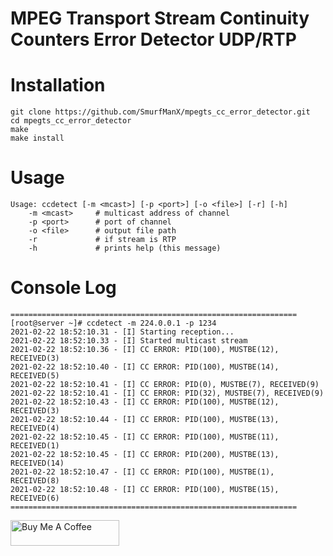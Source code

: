# MPEG Transport Stream Continuity Counters Error Detector UDP/RTP

# Installation
```
git clone https://github.com/SmurfManX/mpegts_cc_error_detector.git
cd mpegts_cc_error_detector
make
make install 
```

# Usage
```
Usage: ccdetect [-m <mcast>] [-p <port>] [-o <file>] [-r] [-h]
    -m <mcast>     # multicast address of channel
    -p <port>      # port of channel
    -o <file>      # output file path
    -r             # if stream is RTP
    -h             # prints help (this message)
```
# Console Log 
```
================================================================
[root@server ~]# ccdetect -m 224.0.0.1 -p 1234
2021-02-22 18:52:10.31 - [I] Starting reception...
2021-02-22 18:52:10.33 - [I] Started multicast stream
2021-02-22 18:52:10.36 - [I] CC ERROR: PID(100), MUSTBE(12), RECEIVED(3)
2021-02-22 18:52:10.40 - [I] CC ERROR: PID(100), MUSTBE(14), RECEIVED(5)
2021-02-22 18:52:10.41 - [I] CC ERROR: PID(0), MUSTBE(7), RECEIVED(9)
2021-02-22 18:52:10.41 - [I] CC ERROR: PID(32), MUSTBE(7), RECEIVED(9)
2021-02-22 18:52:10.43 - [I] CC ERROR: PID(100), MUSTBE(12), RECEIVED(3)
2021-02-22 18:52:10.44 - [I] CC ERROR: PID(100), MUSTBE(13), RECEIVED(4)
2021-02-22 18:52:10.45 - [I] CC ERROR: PID(100), MUSTBE(11), RECEIVED(1)
2021-02-22 18:52:10.45 - [I] CC ERROR: PID(200), MUSTBE(13), RECEIVED(14)
2021-02-22 18:52:10.47 - [I] CC ERROR: PID(100), MUSTBE(1), RECEIVED(8)
2021-02-22 18:52:10.48 - [I] CC ERROR: PID(100), MUSTBE(15), RECEIVED(6)
================================================================
```

<a href="https://www.buymeacoffee.com/smurfmanx" target="_blank"><img src="https://cdn.buymeacoffee.com/buttons/default-orange.png" alt="Buy Me A Coffee" height="41" width="174"></a>
